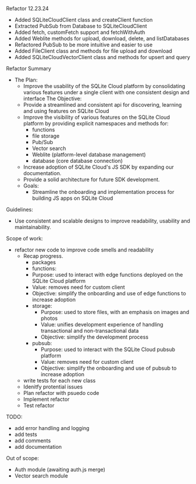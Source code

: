 Refactor 12.23.24
- Added SQLiteCloudClient class and createClient function
- Extracted PubSub from Database to SQLiteCloudClient
- Added fetch, customFetch support and fetchWithAuth
- Added Weblite methods for upload, download, delete, and listDatabases
- Refactored PubSub to be more intuitive and easier to use
- Added FileClient class and methods for file upload and download
- Added SQLiteCloudVectorClient class and methods for upsert and query

Refactor Summary
- The Plan: 
  - Improve the usability of the SQLite Cloud platform by consolidating various features 
    under a single client with one consistent design and interface
The Objective:
  - Provide a streamlined and consistent api for discovering, learning and using features on SQLite Cloud
  - Improve the visibility of various features on the SQLite Cloud platform by providing explicit namespaces and methods for:
    - functions
    - file storage
    - Pub/Sub
    - Vector search
    - Weblite (platform-level database management)
    - database (core database connection)
  - Increase adoption of SQLite Cloud's JS SDK by expanding our documentation.
  - Provide a solid architecture for future SDK development.
  - Goals:
    - Streamline the onboarding and implementation process for building JS apps on SQLite Cloud

Guidelines:
  - Use consistent and scalable designs to improve readability, usability and maintainability.

Scope of work:
- refactor new code to improve code smells and readability
  - Recap progress.
    - packages
     - functions:
      - Purpose: used to interact with edge functions deployed on the SQLite Cloud platform
      - Value: removes need for custom client
      - Objective: simplify the onboarding and use of edge functions to increase adoption
    - storage:
      - Purpose: used to store files, with an emphasis on images and photos
      - Value: unifies development experience of handling transactional and non-transactional data
      - Objective: simplify the development process 
    - pubsub:
      - Purpose: used to interact with the SQLite Cloud pubsub platform
      - Value: removes need for custom client
      - Objective: simplify the onboarding and use of pubsub to increase adoption
  - write tests for each new class
  - Idenitfy protential issues
  - Plan refactor with psuedo code
  - Implement refactor
  - Test refactor

TODO:
- add error handling and logging
- add tests
- add comments
- add documentation


Out of scope:
- Auth module (awaiting auth.js merge)
- Vector search module